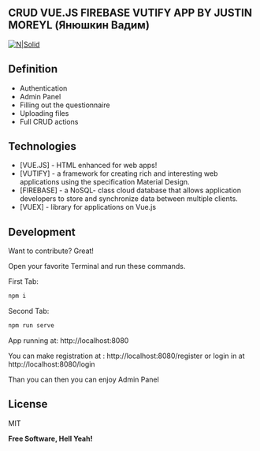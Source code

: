 ## CRUD VUE.JS FIREBASE VUTIFY APP BY JUSTIN MOREYL (Янюшкин Вадим)
[![N|Solid](https://i.ibb.co/vHpsNKL/logo.png)](https://nodesource.com/products/nsolid)
## Definition

- Authentication 
- Admin Panel
- Filling out the questionnaire
- Uploading files
- Full CRUD actions

## Technologies
- [VUE.JS] - HTML enhanced for web apps!
- [VUTIFY] - a framework for creating rich and interesting web applications using the specification Material Design.
- [FIREBASE] - a NoSQL- class cloud database that allows application developers to store and synchronize data between multiple clients.
- [VUEX] - library for applications on Vue.js



## Development

Want to contribute? Great!


Open your favorite Terminal and run these commands.

First Tab:

```sh
npm i
```

Second Tab:

```sh
npm run serve
```

 App running at:
 http://localhost:8080
 
 You can make registration at : http://localhost:8080/register or login in at http://localhost:8080/login
 
 Than you can then you can enjoy Admin Panel



## License

MIT

**Free Software, Hell Yeah!**